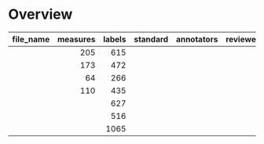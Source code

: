 

# Overview
|file_name|measures|labels|standard|annotators|reviewers|
|---------|-------:|-----:|--------|----------|---------|
|         |     205|   615|        |          |         |
|         |     173|   472|        |          |         |
|         |      64|   266|        |          |         |
|         |     110|   435|        |          |         |
|         |        |   627|        |          |         |
|         |        |   516|        |          |         |
|         |        |  1065|        |          |         |
